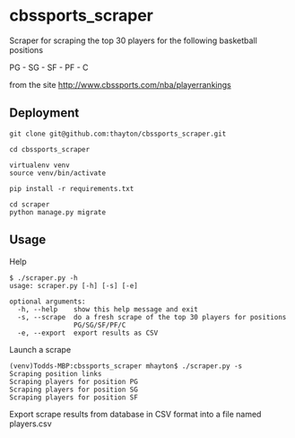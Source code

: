 # cbssports_scraper

Scraper for scraping the top 30 players for the following basketball positions

PG - SG - SF - PF - C 

from the site http://www.cbssports.com/nba/playerrankings

## Deployment
    git clone git@github.com:thayton/cbssports_scraper.git

    cd cbssports_scraper

    virtualenv venv 
    source venv/bin/activate

    pip install -r requirements.txt

    cd scraper
    python manage.py migrate  

## Usage

Help

```
$ ./scraper.py -h
usage: scraper.py [-h] [-s] [-e]

optional arguments:
  -h, --help    show this help message and exit
  -s, --scrape  do a fresh scrape of the top 30 players for positions
                PG/SG/SF/PF/C
  -e, --export  export results as CSV
```

Launch a scrape

```
(venv)Todds-MBP:cbssports_scraper mhayton$ ./scraper.py -s
Scraping position links
Scraping players for position PG
Scraping players for position SG
Scraping players for position SF
```

Export scrape results from database in CSV format into a file named players.csv

  
